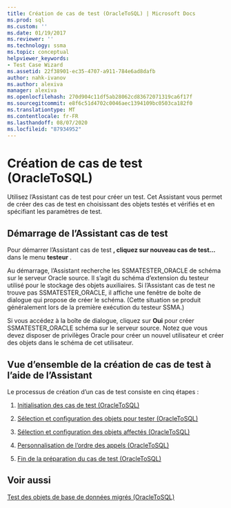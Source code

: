 ```yaml
---
title: Création de cas de test (OracleToSQL) | Microsoft Docs
ms.prod: sql
ms.custom: ''
ms.date: 01/19/2017
ms.reviewer: ''
ms.technology: ssma
ms.topic: conceptual
helpviewer_keywords:
- Test Case Wizard
ms.assetid: 22f38901-ec35-4707-a911-784e6ad8dafb
author: nahk-ivanov
ms.author: alexiva
manager: alexiva
ms.openlocfilehash: 270d904c11df5ab28062cd83672071319ca6f17f
ms.sourcegitcommit: e8f6c51d4702c0046aec1394109bc0503ca182f0
ms.translationtype: MT
ms.contentlocale: fr-FR
ms.lasthandoff: 08/07/2020
ms.locfileid: "87934952"
---
```

# <a name="creating-test-cases-oracletosql"></a>Création de cas de test (OracleToSQL)
Utilisez l’Assistant cas de test pour créer un test. Cet Assistant vous permet de créer des cas de test en choisissant des objets testés et vérifiés et en spécifiant les paramètres de test.  
  
## <a name="starting-the-test-case-wizard"></a>Démarrage de l’Assistant cas de test  
Pour démarrer l’Assistant cas de test **, cliquez sur nouveau cas de test...** dans le menu **testeur** .  
  
Au démarrage, l’Assistant recherche les SSMATESTER_ORACLE de schéma sur le serveur Oracle source. Il s’agit du schéma d’extension du testeur utilisé pour le stockage des objets auxiliaires. Si l’Assistant cas de test ne trouve pas SSMATESTER_ORACLE, il affiche une fenêtre de boîte de dialogue qui propose de créer le schéma. (Cette situation se produit généralement lors de la première exécution du testeur SSMA.)  
  
Si vous accédez à la boîte de dialogue, cliquez sur **Oui** pour créer SSMATESTER_ORACLE schéma sur le serveur source. Notez que vous devez disposer de privilèges Oracle pour créer un nouvel utilisateur et créer des objets dans le schéma de cet utilisateur.  
  
## <a name="overview-of-creating-test-cases-using-the-wizard"></a>Vue d’ensemble de la création de cas de test à l’aide de l’Assistant  
Le processus de création d’un cas de test consiste en cinq étapes :  
  
1.  [Initialisation des cas de test &#40;OracleToSQL&#41;](../../ssma/oracle/initializing-test-cases-oracletosql.md)  
  
2.  [Sélection et configuration des objets pour tester &#40;OracleToSQL&#41;](../../ssma/oracle/selecting-and-configuring-objects-to-test-oracletosql.md)  
  
3.  [Sélection et configuration des objets affectés &#40;OracleToSQL&#41;](../../ssma/oracle/selecting-and-configuring-affected-objects-oracletosql.md)  
  
4.  [Personnalisation de l’ordre des appels &#40;OracleToSQL&#41;](../../ssma/oracle/customizing-calls-order-oracletosql.md)  
  
5.  [Fin de la préparation du cas de test &#40;OracleToSQL&#41;](../../ssma/oracle/finishing-test-case-preparation-oracletosql.md)  
  
## <a name="see-also"></a>Voir aussi  
[Test des objets de base de données migrés &#40;OracleToSQL&#41;](../../ssma/oracle/testing-migrated-database-objects-oracletosql.md)  
  

